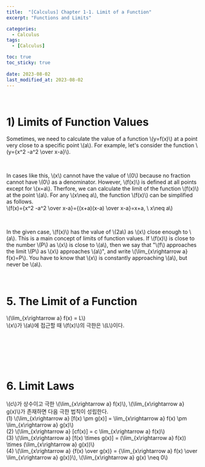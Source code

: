 ```yaml
---
title:  "[Calculus] Chapter 1-1. Limit of a Function"
excerpt: "Functions and Limits"

categories:
  - Calculus
tags:
  - [Calculus]

toc: true
toc_sticky: true
 
date: 2023-08-02
last_modified_at: 2023-08-02
---
```


&nbsp;

# 1) Limits of Function Values
Sometimes, we need to calculate the value of a function \\(y=f(x)\\) at a point very close to a specific point \\(a\\). For example, let's consider the function \\(y={x^2 -a^2 \over x-a}\\).

&nbsp;

In cases like this, \\(x\\) cannot have the value of \\(0\\) because no fraction cannot have \\(0\\) as a denominator. However, \\(f(x)\\) is defined at all points except for \\(x=a\\). Therfore, we can calculate the limit of the function \\(f(x)\\) at the point \\(a\\). For any \\(x\neq a\\), the function \\(f(x)\\) can be simplified as follows.\
\\(f(x)={x^2 -a^2 \over x-a}={(x+a)(x-a) \over x-a}=x+a, \ x\neq a\\)

&nbsp;

In the given case, \\(f(x)\\) has the value of \\(2a\\) as \\(x\\) close enough to \\(a\\). This is a main concept of limits of function values. If \\(f(x)\\) is close to the number \\(P\\) as \\(x\\) is close to \\(a\\), then we say that "\\(f\\) approaches the limit \\(P\\) as \\(x\\) approaches \\(a\\)", and write \\(\lim_{x\rightarrow a} f(x)=P\\). You have to know that \\(x\\) is constantly approaching \\(a\\), but never be \\(a\\).

&nbsp;

# 5. The Limit of a Function
\\(\lim_{x\rightarrow a} f(x) = L\\)\
\\(x\\)가 \\(a\\)에 접근할 때 \\(f(x)\\)의 극한은 \\(L\\)이다.

&nbsp;

&nbsp;

&nbsp;

# 6. Limit Laws
\\(c\\)가 상수이고 극한 \\(\lim_{x\rightarrow a} f(x)\\), \\(\lim_{x\rightarrow a} g(x)\\)가 존재하면 다음 극한 법칙이 성립한다.\
(1) \\(\lim_{x\rightarrow a} [f(x) \pm g(x)] = \lim_{x\rightarrow a} f(x) \pm \lim_{x\rightarrow a} g(x)\\)\
(2) \\(\lim_{x\rightarrow a} [cf(x)] = c \lim_{x\rightarrow a} f(x)\\)\
(3) \\(\lim_{x\rightarrow a} [f(x) \times g(x)] = (\lim_{x\rightarrow a} f(x)) \times (\lim_{x\rightarrow a} g(x))\\)\
(4) \\(\lim_{x\rightarrow a} {f(x) \over g(x)} = {\lim_{x\rightarrow a} f(x) \over \lim_{x\rightarrow a} g(x)}\\), \\(\lim_{x\rightarrow a} g(x) \neq 0\\)
